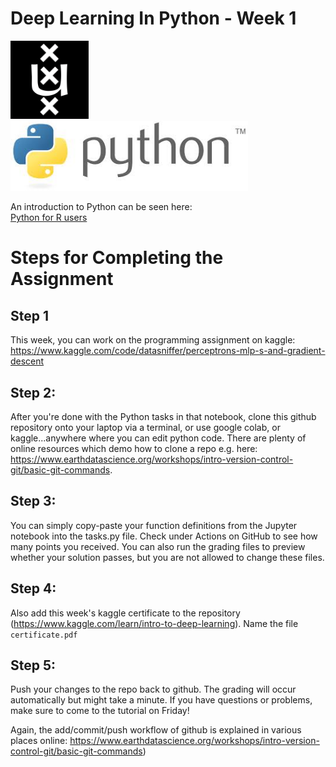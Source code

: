 
# Deep Learning In Python - Week 1

<img src="https://github.com/hannesrosenbusch/DLIP_Week1/blob/main/assets/uvalogo.svg.png?raw=true" width="125">    <img src="https://github.com/hannesrosenbusch/DLIP_Week1/blob/main/assets/pythonlogo.jpeg?raw=true" width="380">


An introduction to Python can be seen here: <br>
[Python for R users](https://youtube.com/playlist?list=PLq0cz82QvYapppmpXPYgS76VbHHKRIgbk)

# Steps for Completing the Assignment

## Step 1
This week, you can work on the programming assignment on kaggle:
<a href="https://www.kaggle.com/code/datasniffer/perceptrons-mlp-s-and-gradient-descent" target="_blank">https://www.kaggle.com/code/datasniffer/perceptrons-mlp-s-and-gradient-descent</a>

## Step 2:
After you're done with the Python tasks in that notebook, clone this github repository onto your laptop via a terminal, or use google colab, or kaggle...anywhere where you can edit python code.
There are plenty of online resources which demo how to clone a repo e.g. here: https://www.earthdatascience.org/workshops/intro-version-control-git/basic-git-commands. 

## Step 3: 
You can simply copy-paste your function definitions from the Jupyter notebook into the tasks.py file.
Check under Actions on GitHub to see how many points you received. 
You can also run the grading files to preview whether your solution passes, but you are not allowed to change these files.

## Step 4:
Also add this week's kaggle certificate to the repository (https://www.kaggle.com/learn/intro-to-deep-learning). Name the file `certificate.pdf` 


## Step 5: 
Push your changes to the repo back to github. The grading will occur automatically but might take a minute. If you have questions or problems, make sure to come to the tutorial on Friday!

Again, the add/commit/push workflow of github is explained in various places online: https://www.earthdatascience.org/workshops/intro-version-control-git/basic-git-commands)
